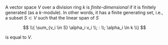 A vector space $V$ over a division ring $k$ is *finite-dimensional* if it is finitely generated (as a $k$-module). In other words, it has a finite generating set, i.e., a subset $S \subset V$ such that the linear span of $S$

$$
\\{ \sum_{v_i \in S} \alpha_i v_i \\; : \\; \alpha_i \in k \\}
$$

is equal to $V$.
